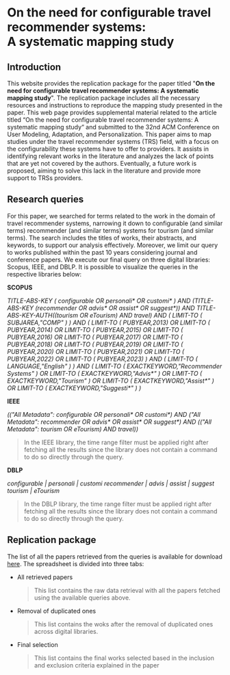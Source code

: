 On the need for configurable travel recommender systems:  
A systematic mapping study
=====================================================================================

Introduction
------------

This website provides the replication package for the paper titled "**On the need for configurable travel recommender systems: A systematic mapping study**". The replication package includes all the necessary resources and instructions to reproduce the mapping study presented in the paper. This web page provides supplemental material related to the article titled “On the need for configurable travel recommender systems: A systematic mapping study“ and submitted to the 32nd ACM Conference on User Modeling, Adaptation, and Personalization. This paper aims to map studies under the travel recommender systems (TRS) field, with a focus on the configurability these systems have to offer to providers. It assists in identifying relevant works in the literature and analyzes the lack of points that are yet not covered by the authors. Eventually, a future work is proposed, aiming to solve this lack in the literature and provide more support to TRSs providers.

Research queries
----------------

For this paper, we searched for terms related to the work in the domain of travel recommender systems, narrowing it down to configurable (and similar terms) recommender (and similar terms) systems for tourism (and similar terms). The search includes the titles of works, their abstracts, and keywords, to support our analysis effectively. Moreover, we limit our query to works published within the past 10 years considering journal and conference papers. We execute our final query on three digital libraries: Scopus, IEEE, and DBLP. It is possible to visualize the queries in the respective libraries below:

**SCOPUS**

*TITLE-ABS-KEY ( configurable OR personali\* OR customi\* ) AND (TITLE-ABS-KEY (recommender OR advis\* OR assist\* OR suggest\*)) AND TITLE-ABS-KEY-AUTH((tourism OR eTourism) AND travel) AND ( LIMIT-TO ( SUBJAREA,"COMP" ) ) AND ( LIMIT-TO ( PUBYEAR,2013) OR LIMIT-TO ( PUBYEAR,2014) OR LIMIT-TO ( PUBYEAR,2015) OR LIMIT-TO ( PUBYEAR,2016) OR LIMIT-TO ( PUBYEAR,2017) OR LIMIT-TO ( PUBYEAR,2018) OR LIMIT-TO ( PUBYEAR,2019) OR LIMIT-TO ( PUBYEAR,2020) OR LIMIT-TO ( PUBYEAR,2021) OR LIMIT-TO ( PUBYEAR,2022) OR LIMIT-TO ( PUBYEAR,2023) ) AND ( LIMIT-TO ( LANGUAGE,"English" ) ) AND ( LIMIT-TO ( EXACTKEYWORD,"Recommender Systems" ) OR LIMIT-TO ( EXACTKEYWORD,"Advis\*" ) OR LIMIT-TO ( EXACTKEYWORD,"Tourism" ) OR LIMIT-TO ( EXACTKEYWORD,"Assist\*" ) OR LIMIT-TO ( EXACTKEYWORD,"Suggesti\*" ) )*

**IEEE**

*(("All Metadata": configurable OR personali\* OR customi\*) AND ("All Metadata": recommender OR advis\* OR assist\* OR suggest\*) AND (("All Metadata": tourism OR eTourism) AND travel))*
> In the IEEE library, the time range filter must be applied right after fetching all the results since the library does not contain a command to do so directly through the query.

**DBLP**

*configurable | personali | customi recommender | advis | assist | suggest tourism | eTourism*
> In the DBLP library, the time range filter must be applied right after fetching all the results since the library does not contain a command to do so directly through the query.

Replication package
-------------------

The list of all the papers retrieved from the queries is available for download <a href="https://www.file.io/faqh/download/vn1r1Ei2aYYl" title="Download" download>here</a>. The spreadsheet is divided into three tabs:

- All retrieved papers
  > This list contains the raw data retrieval with all the papers fetched using the available queries above.
- Removal of duplicated ones
  > This list contains the woks after the removal of duplicated ones across digital libraries.
- Final selection
  > This list contains the final works selected based in the inclusion and exclusion criteria explained in the paper
